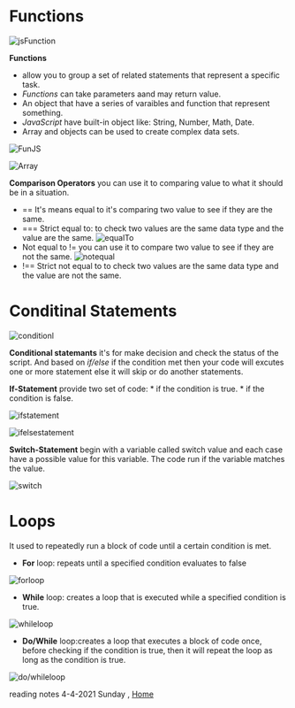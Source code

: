 # Functions

![jsFunction](https://miro.medium.com/max/732/1*DBg85yAZexDLyxr6G1rAiQ.png)

**Functions** 
* allow you to group a set of related statements that represent a specific task.
* *Functions* can take parameters aand may return value.
* An object that have a series of varaibles and function that represent something.
* *JavaScript* have built-in object like: String, Number, Math, Date.
* Array and objects can be used to create complex data sets.

![FunJS](https://miro.medium.com/max/1526/1*fjf4cc0kHb27cRlnSrmwcQ.png)

![Array](https://www.encodedna.com/javascript/remove-empty-array-slots-using-flat-method-javascript.png)


**Comparison Operators** you can use it to comparing value to what it should be in a situation.
* == It's means equal to it's comparing two value to see if they are the same.
* === Strict equal to: to check two values are the same data type and the value are the same.
  ![equalTo](https://i.stack.imgur.com/5ttlR.png)
* Not equal to != you can use it to compare two value to see if they are not the same.
  ![notequal](http://dailyusefulentertaining.com/wp-content/uploads/2014/07/js_not_equal_op.png)
* !== Strict not equal to to check two values are the same data type and the value are not the same.

# Conditinal Statements

![conditionl](https://www.guru99.com/images/JavaScript/javascript5_1.png)

**Conditional statemants** it's for make decision and check the status of the script.
And based on *if/else* if the condition met then your code will excutes one or more statement else it will skip or do another statements.


**If-Statement** provide two set of code:
      * if the condition is true. 
      * if the condition is false.


![ifstatement](https://miro.medium.com/max/348/1*eChmTRd_YHgw-BE7qnUktA.png)

![ifelsestatement](https://miro.medium.com/max/1968/1*uENzVnU4d_rXpuoe9q1jsw.png)

**Switch-Statement** begin with a variable called switch value and each case have a possible value for this variable. The code run if the variable matches the value.
 
 ![switch](https://i.ytimg.com/vi/a9Q765OAKT4/maxresdefault.jpg)

# **Loops** 
It used to repeatedly run a block of code until a certain condition is met.
* **For** loop:  repeats until a specified condition evaluates to false

![forloop](https://www.homeandlearn.co.uk/javascript/images/chapter_3/for_loops.gif)


* **While** loop:  creates a loop that is executed while a specified condition is true. 

![whileloop](https://tutorialgateway.b-cdn.net/wp-content/uploads/JavaScript-While-Loop-1.png)


* **Do/While** loop:creates a loop that executes a block of code once, before checking if the condition is true, then it will repeat the loop as long as the condition is true.  

![do/whileloop](https://www.toolsqa.com/wp-content/gallery/javascript/doWhile-loop.png)



reading notes 4-4-2021 Sunday , [Home](README.md)